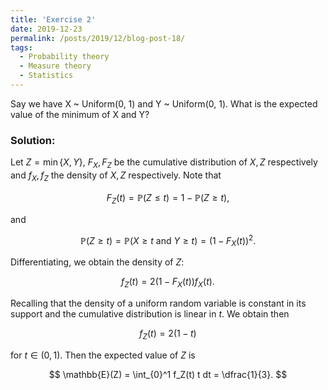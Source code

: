 ```yaml
---
title: 'Exercise 2'
date: 2019-12-23
permalink: /posts/2019/12/blog-post-18/
tags:
  - Probability theory
  - Measure theory
  - Statistics
---
```



Say we have X ~ Uniform(0, 1) and Y ~ Uniform(0, 1). What is the expected value of the minimum of X and Y?

### Solution:

Let $Z = \min \{ X,Y\}$, $F_X,F_Z$ be the cumulative distribution of $X,Z$ respectively and $f_X,f_Z$ the density of $X,Z$ respectively. Note that

$$
F_Z(t) = \mathbb{P}(Z \leq t) = 1 - \mathbb{P}(Z \geq t),
$$

and

$$
\mathbb{P}(Z \geq t) = \mathbb{P}(X \geq t \text{ and } Y \geq t) = (1 - F_X(t))^2.
$$

Differentiating, we obtain the density of $Z$:

$$
f_Z(t) = 2(1-F_X(t))f_X(t).
$$

Recalling that the density of a uniform random variable is constant in its support and the cumulative distribution is linear in $t$. We obtain then

$$
f_Z(t) = 2(1-t)
$$

for $t\in (0,1)$. Then the expected value of $Z$ is

$$
\mathbb{E}(Z) = \int_{0}^1 f_Z(t) t dt = \dfrac{1}{3}.
$$
